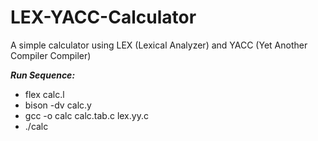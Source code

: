 # LEX-YACC-Calculator
A simple calculator using LEX (Lexical Analyzer) and YACC (Yet Another Compiler Compiler)

***Run Sequence:***
- flex calc.l
- bison -dv calc.y
- gcc -o calc calc.tab.c lex.yy.c
 - ./calc

